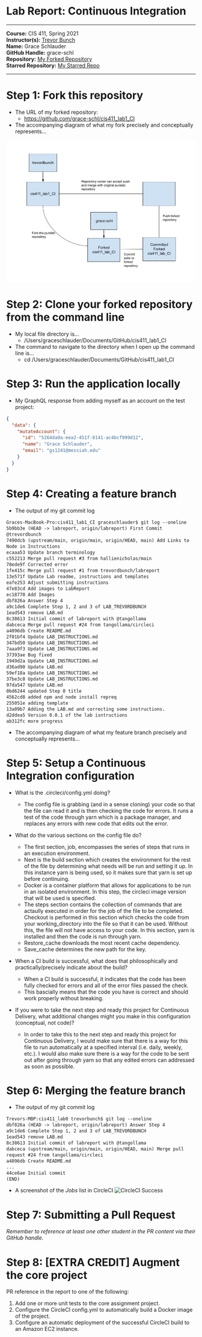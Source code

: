 # Lab Report: Continuous Integration
___
**Course:** CIS 411, Spring 2021  
**Instructor(s):** [Trevor Bunch](https://github.com/trevordbunch)  
**Name:** Grace Schlauder  
**GitHub Handle:** grace-schl  
**Repository:** [My Forked Repository](https://github.com/grace-schl/cis411_lab1_CI)  
**Starred Repository:** [My Starred Repo](https://github.com/alexfoxy/lax.js)
___

# Step 1: Fork this repository
- The URL of my forked repository: 
  - https://github.com/grace-schl/cis411_lab1_CI
- The accompanying diagram of what my fork precisely and conceptually represents...
  
![Fork Diagram](/assets/cis411_lab1_CI_forked.jpg)


# Step 2: Clone your forked repository from the command line  
- My local file directory is... 
  - /Users/graceschlauder/Documents/GitHub/cis411_lab1_CI
- The command to navigate to the directory when I open up the command line is... 
  - cd /Users/graceschlauder/Documents/GitHub/cis411_lab1_CI

# Step 3: Run the application locally
- My GraphQL response from adding myself as an account on the test project:
``` json
{
  "data": {
    "mutateAccount": {
      "id": "5264da9a-eea2-451f-8141-ac4bcf999d12",
      "name": "Grace Schlauder",
      "email": "gs1241@messiah.edu"
    }
  }
}

```

# Step 4: Creating a feature branch
- The output of my git commit log

```
Graces-MacBook-Pro:cis411_lab1_CI graceschlauder$ git log --oneline
5b9bb3e (HEAD -> labreport, origin/labreport) First Commit @trevordbunch
7490dcb (upstream/main, origin/main, origin/HEAD, main) Add Links to Node in Instructions
ecaaa53 Update branch terminology
c552213 Merge pull request #3 from hallienicholas/main
78ede9f Corrected error
1fe415c Merge pull request #1 from trevordbunch/labreport
13e571f Update Lab readme, instructions and templates
eafe253 Adjust submitting instructions
47e83cd Add images to LabReport
ec18770 Add Images
dbf826a Answer Step 4
a9c1de6 Complete Step 1, 2 and 3 of LAB_TREVORDBUNCH
1ead543 remove LAB.md
8c38613 Initial commit of labreport with @tangollama
dabceca Merge pull request #24 from tangollama/circleci
a4096db Create README.md
2f01bf4 Update LAB_INSTRUCTIONS.md
347bd50 Update LAB_INSTRUCTIONS.md
7aaa9f3 Update LAB_INSTRUCTIONS.md
37393ae Bug fixed
1949d2a Update LAB_INSTRUCTIONS.md
d36ad90 Update LAB.md
59ef18a Update LAB_INSTRUCTIONS.md
37be3c8 Update LAB_INSTRUCTIONS.md
97da547 Update LAB.md
0bd6244 updated Step 0 title
4562cd8 added npm and node install repreq
255051e adding template
13a09b7 Adding the LAB.md and correcting some instructions.
d2ddea5 Version 0.0.1 of the lab isntructions
ab312fc more progress
```
- The accompanying diagram of what my feature branch precisely and conceptually represents...

# Step 5: Setup a Continuous Integration configuration
- What is the .circleci/config.yml doing?  
  
  - The config file is grabbing (and in a sense cloning) your code so that the file can read it and is then checking the code for errors. It runs a test of the code through yarn which is a package manager, and replaces any errors with new code that edits out the error. 


- What do the various sections on the config file do?  
  
  - The first section, job, encompasses the series of steps that runs in an execution environment.  
  - Next is the build section which creates the environment for the rest of the file by determining what needs will be run and setting it up. In this instance yarn is being used, so it makes sure that yarn is set up before continuing.  
  - Docker is a container platform that allows for applications to be run in an isolated environment. In this step, the circleci image version that will be used is specified.   
  - The steps section contains the collection of commands that are actaully executed in order for the job of the file to be completed. Checkout is performed in this section which checks the code from your working_directory into the file so that it can be used. Without this, the file will not have access to your code. In this section, yarn is installed and then the code is run through yarn. 
  - Restore_cache downloads the most recent cache dependency.  
  - Save_cache determines the new path for the key.
   

- When a CI build is successful, what does that philosophically and practically/precisely indicate about the build?  
  
  - When a CI build is successful, it indicates that the code has been fully checked for errors and all of the error files passed the check.  
  - This bascially means that the code you have is correct and should work properly without breaking.
   

- If you were to take the next step and ready this project for Continuous Delivery, what additional changes might you make in this configuration (conceptual, not code)?  
  
  - In order to take this to the next step and ready this project for Continuous Delivery, I would make sure that there is a way for this file to run automatically at a specified interval (i.e. daily, weekly, etc.). I would also make sure there is a way for the code to be sent out after going through yarn so that any edited errors can addressed as soon as possible.
   

# Step 6: Merging the feature branch
* The output of my git commit log
```
Trevors-MBP:cis411_lab0 trevorbunch$ git log --oneline
dbf826a (HEAD -> labreport, origin/labreport) Answer Step 4
a9c1de6 Complete Step 1, 2 and 3 of LAB_TREVORDBUNCH
1ead543 remove LAB.md
8c38613 Initial commit of labreport with @tangollama
dabceca (upstream/main, origin/main, origin/HEAD, main) Merge pull request #24 from tangollama/circleci
a4096db Create README.md
...
44ce6ae Initial commit
(END)
```

* A screenshot of the _Jobs_ list in CircleCI
![CircleCI Success](../assets/circleci_success.png)

# Step 7: Submitting a Pull Request
_Remember to reference at least one other student in the PR content via their GitHub handle._



# Step 8: [EXTRA CREDIT] Augment the core project
PR reference in the report to one of the following:
1. Add one or more unit tests to the core assignment project. 
2. Configure the CircleCI config.yml to automatically build a Docker image of the project.
3. Configure an automatic deployment of the successful CircleCI build to an Amazon EC2 instance.
